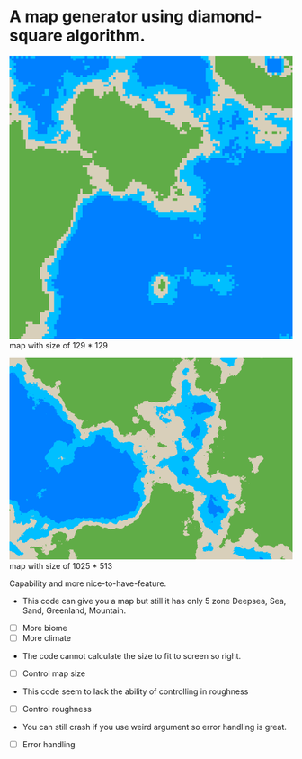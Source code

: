 # A map generator using diamond-square algorithm.

![img.png](img.png)
map with size of 129 * 129

![img_1.png](img_1.png)
map with size of 1025 * 513

Capability and more nice-to-have-feature.
- This code can give you a map but still it has only 5 zone Deepsea, Sea, Sand, Greenland, Mountain.<br>
- [ ] More biome <br>
- [ ] More climate <br>
- The code cannot calculate the size to fit to screen so right.<br>
- [ ] Control map size <br>
- This code seem to lack the ability of controlling in roughness<br>
- [ ] Control roughness <br>
- You can still crash if you use weird argument so error handling is great.<br>
- [ ] Error handling <br>

    

